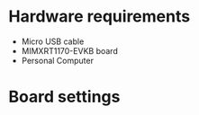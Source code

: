 Hardware requirements
=====================
- Micro USB cable
- MIMXRT1170-EVKB board
- Personal Computer


Board settings
==============

